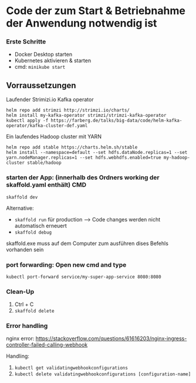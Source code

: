 # Code der zum Start & Betriebnahme der Anwendung notwendig ist

### Erste Schritte

- Docker Desktop starten
- Kubernetes aktivieren & starten
- cmd: `minikube start`

## Vorraussetzungen

Laufender Strimizi.io Kafka operator

```
helm repo add strimzi http://strimzi.io/charts/
helm install my-kafka-operator strimzi/strimzi-kafka-operator
kubectl apply -f https://farberg.de/talks/big-data/code/helm-kafka-operator/kafka-cluster-def.yaml
```

Ein laufendes Hadoop cluster mit YARN

```
helm repo add stable https://charts.helm.sh/stable
helm install --namespace=default --set hdfs.dataNode.replicas=1 --set yarn.nodeManager.replicas=1 --set hdfs.webhdfs.enabled=true my-hadoop-cluster stable/hadoop
```

### starten der App: (innerhalb des Ordners working der skaffold.yaml enthält) CMD

`skaffold dev`

Alternative:

- `skaffold run` für production --> Code changes werden nicht automatisch erneuert
- `skaffold debug`

skaffold.exe muss auf dem Computer zum ausführen dises Befehls vorhanden sein

### port forwarding: Open new cmd and type

`kubectl port-forward service/my-super-app-service 8080:8080`

### Clean-Up

1. Ctrl + C
2. `skaffold delete`

### Error handling

nginx error: https://stackoverflow.com/questions/61616203/nginx-ingress-controller-failed-calling-webhook

Handling:

1. `kubectl get validatingwebhookconfigurations`
2. `kubectl delete validatingwebhookconfigurations [configuration-name]`
